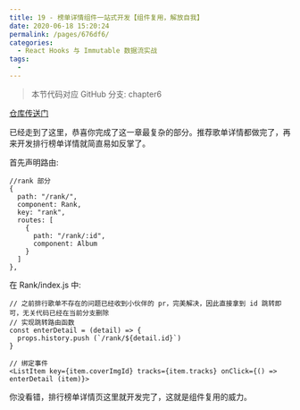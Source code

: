 ```yaml
---
title: 19 - 榜单详情组件一站式开发【组件复用，解放自我】
date: 2020-06-18 15:20:24
permalink: /pages/676df6/
categories:
  - React Hooks 与 Immutable 数据流实战
tags:
  - 
---
```

> 本节代码对应 GitHub 分支: chapter6

[仓库传送门](https://github.com/sanyuan0704/react-cloud-music/tree/chapter6)

已经走到了这里，恭喜你完成了这一章最复杂的部分。推荐歌单详情都做完了，再来开发排行榜单详情就简直易如反掌了。

首先声明路由:

```
//rank 部分 
{
  path: "/rank/",
  component: Rank,
  key: "rank",
  routes: [
    {
      path: "/rank/:id",
      component: Album
    }
  ]
},

```

在 Rank/index.js 中:

```
// 之前排行歌单不存在的问题已经收到小伙伴的 pr，完美解决，因此直接拿到 id 跳转即可，无关代码已经在当前分支删除
// 实现跳转路由函数
const enterDetail = (detail) => {
  props.history.push (`/rank/${detail.id}`)
}

// 绑定事件
<ListItem key={item.coverImgId} tracks={item.tracks} onClick={() => enterDetail (item)}>

```

你没看错，排行榜单详情页这里就开发完了，这就是组件复用的威力。